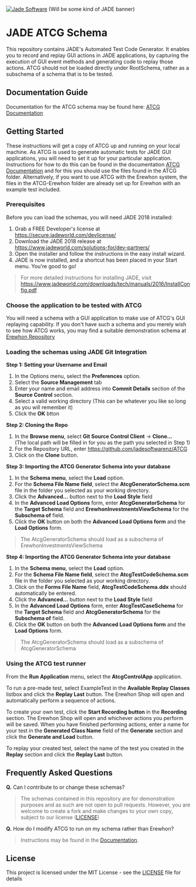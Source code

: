 <a href="https://www.jadeworld.com/solutions-for/dev-partners/"><img src="" title="Jade Software" alt="Jade Software"></a>
(Will be some kind of JADE banner)

# JADE ATCG Schema
This repository contains JADE's Automated Test Code Generator. It enables you to record and replay GUI actions in JADE applications, by capturing the execution of GUI event methods and generating code to replay those actions.
ATCG should not be loaded directly under RootSchema, rather as a subschema of a schema that is to be tested.

## Documentation Guide
Documentation for the ATCG schema may be found here: <a href="">ATCG Documentation</a>

## Getting Started
These instructions will get a copy of ATCG up and running on your local machine. As ATCG is used to generate automatic tests for JADE GUI applications, you will need to set it up for your particular application. Instructions for how to do this can be found in the documentation <a href="">ATCG Documentation</a> and for this you should use the files found in the ATCG folder. Alternatively, if you want to use ATCG with the Erewhon system, the files in the ATCG-Erewhon folder are already set up for Erewhon with an example test included.

### Prerequisites

Before you can load the schemas, you will need JADE 2018 installed:

1. Grab a FREE Developer's license at https://secure.jadeworld.com/devlicense/
2. Download the JADE 2018 release at https://www.jadeworld.com/solutions-for/dev-partners/ 
3. Open the installer and follow the instructions in the easy install wizard.
4. JADE is now installed, and a shortcut has been placed in your Start menu. You're good to go!

> For more detailed instructions for installing JADE, visit https://www.jadeworld.com/downloads/tech/manuals/2016/InstallConfig.pdf

### Choose the application to be tested with ATCG

You will need a schema with a GUI application to make use of ATCG's GUI replaying capability. If you don't have such a schema and you merely wish to see how ATCG works, you may find a suitable demonstration schema at <a href="https://github.com/jadesoftwarenz/Erewhon">Erewhon Repository</a>

### Loading the schemas using JADE Git Integration

**Step 1: Setting your Username and Email**

1. In the Options menu, select the **Preferences** option.
2. Select the **Source Management** tab
3. Enter your name and email address into **Commit Details** section of the **Source Control** section.
4. Select a valid working directory (This can be whatever you like so long as you will remember it)
5. Click the **OK** btton

**Step 2: Cloning the Repo**

1. In the **Browse menu**, select **Git Source Control Client** -> **Clone…**  
(The local path will be filled in for you as the path you selected in Step 1)
2. For the Repository URL, enter https://github.com/jadesoftwarenz/ATCG
3. Click on the **Clone** button.

**Step 3: Importing the ATCG Generator Schema into your database**

1. In the **Schema menu**, select the **Load** option.
2. For the **Schema File Name field**, select the **AtcgGeneratorSchema.scm** file in the folder you selected as your working directory.
3. Click the **Advanced...** button next to the **Load Style** field
4. In the **Advanced Load Options** form, enter **AtcgGeneratorSchema** for the **Target Schema** field and **ErewhonInvestmentsViewSchema** for the **Subschema of** field.
5. Click the **OK** button on both the **Advanced Load Options form** and the **Load Options** form.

> The AtcgGeneratorSchema should load as a subschema of ErewhonInvestmentsViewSchema

**Step 4: Importing the ATCG Generator Schema into your database**

1. In the **Schema menu**, select the **Load** option.
2. For the **Schema File Name field**, select the **AtcgTestCodeSchema.scm** file in the folder you selected as your working directory.
3. Click on the **Forms File Name** field, **AtcgTestCodeSchema.ddx** should automatically be entered.
4. Click the **Advanced...** button next to the **Load Style** field
5. In the **Advanced Load Options** form, enter **AtcgTestCaseSchema** for the **Target Schema** field and **AtcgGeneratorSchema** for the **Subschema of** field.
6. Click the **OK** button on both the **Advanced Load Options form** and the **Load Options** form.

> The AtcgGeneratorSchema should load as a subschema of AtcgGeneratorSchema

### Using the ATCG test runner
From the **Run Application** menu, select the **AtcgControlApp** application.

To run a pre-made test, select ExampleTest in the **Available Replay Classes** listbox and click the **Replay Last** button. The Erewhon  Shop will open and automatically perform a sequence of actions.

To create your own test, click the **Start Recording button** in the **Recording** section. The Erewhon Shop will open and whichever actions you perform will be saved. When you have finished performing actions, enter a name for your test in the **Generated Class Name** field of the **Generate** section and click the **Generate and Load** button.

To replay your created test, select the name of the test you created in the **Replay** section and click the **Replay Last** button.

## Frequently Asked Questions
**Q.** Can I contribute to or change these schemas?
> The schemas contained in this repository are for demonstration purposes and as such are not open to pull requests. However, you are welcome to create a fork and make changes to your own copy, subject to our license ([LICENSE](LICENSE))

**Q.** How do I modify ATCG to run on my schema rather than Erewhon?
> Instructions may be found in the <a href="">Documentation</a>.

## License

This project is licensed under the MIT License - see the [LICENSE](LICENSE) file for details
